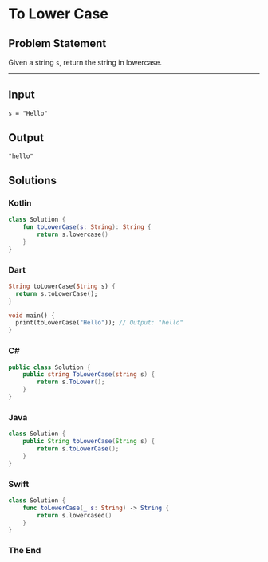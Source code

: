 # To Lower Case

## Problem Statement

Given a string `s`, return the string in lowercase.

---

## Input

```text
s = "Hello"
```

## Output

```text
"hello"
```


## Solutions

### Kotlin

```kotlin
class Solution {
    fun toLowerCase(s: String): String {
        return s.lowercase()
    }
}
```


### Dart

```dart
String toLowerCase(String s) {
  return s.toLowerCase();
}

void main() {
  print(toLowerCase("Hello")); // Output: "hello"
}
```


### C#

```csharp
public class Solution {
    public string ToLowerCase(string s) {
        return s.ToLower();
    }
}
```

### Java

```java
class Solution {
    public String toLowerCase(String s) {
        return s.toLowerCase();
    }
}
```


### Swift

```swift
class Solution {
    func toLowerCase(_ s: String) -> String {
        return s.lowercased()
    }
}
```


### The End